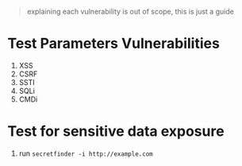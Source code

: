 > explaining each vulnerability is out of scope, this is just a guide

# Test Parameters Vulnerabilities
1. XSS
2. CSRF
3. SSTI
4. SQLi
5. CMDi
# Test for sensitive data exposure
1. run `secretfinder -i http://example.com`
